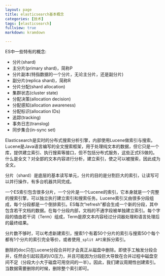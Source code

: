 ```yaml
---
layout: page
title: elasticsearch基本概念
categories: [技术]
tags: [elasticsearch]
fullview: true
markdown: kramdown

---
```


ES中一些特有的概念:
* 分片(shard)
* 主分片(primary shard)，简称P
* 分片副本(特指数据的一个分片，无论主分片，还是副分片)
* 副分片(replica shard)，简称R
* 分片分配(shard allocation)
* 集群状态(cluster state)
* 分配决策(allocation decision)
* 分配感知(allocation awareness)
* 分配标识(allocation IDs)
* 追踪(tracking)
* 事务日志(translog)
* 同步集合(in-sync set)

Elasticsearch是实时的分布式搜索分析引擎，内部使用Lucene做索引与搜索。Lucene是Java语言编写的全文搜索框架，用于处理纯文本的数据，但它只是一个库，提供建立索引、执行搜索等接口，但不包括分布式服务，这些正式ES做的。什么是全文？对全部的文本内容进行分析，建立索引，使之可以被搜索，因此成为全文。

分片（shard）是底层的基本读写单元，分片的目的是分割巨大的索引，让读写可以并行操作，有多台机器共同完成。


一个ES索引包含很多分片，一个分片是一个Lucene的索引，它本身就是一个完整的搜索引擎，可以独立执行建立索引和搜索任务。Lucene索引又由很多分段组成，每个分段都是一个倒排索引。ES每次“refresh”都会生成一个新的分段，其中包含若干文档的数据。在每个分段内部，文档的不通字段被单独建立索引。每个字段的值由若干词（Term）组成，Term是原文本内容经过分词器处理和语言处理后的最终结果。

分片数不够时，可以考虑新建索引，搜索1个有着50个分片的索引与搜索50个每个都有1个分片的索引完全等价，或者使用`_split API`来拆分索引。

删除的doc只在Lucene分段合并时才会真正从磁盘中删除。即使手工触发分段合并，任然会引起较高的I/O压力，并且可能因为分段巨大导致在合并过程中磁盘空间不足（分段大小大于磁盘可用空间的一半）。因此，我们建议周期性创建索引。当数据需要删除的时候，删除整个索引即可。
